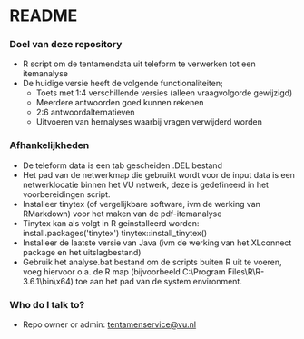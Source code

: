 # README #

### Doel van deze repository ###

* R script om de tentamendata uit teleform te verwerken tot een itemanalyse
* De huidige versie heeft de volgende functionaliteiten;
	* Toets met 1:4 verschillende versies (alleen vraagvolgorde gewijzigd)
	* Meerdere antwoorden goed kunnen rekenen
	* 2:6 antwoordalternatieven
	* Uitvoeren van hernalyses waarbij vragen verwijderd worden

### Afhankelijkheden ###

* De teleform data is een tab gescheiden .DEL bestand 
* Het pad van de netwerkmap die gebruikt wordt voor de input data is een netwerklocatie binnen het VU netwerk, 
deze is gedefineerd in het voorbereidingen script.
* Installeer tinytex (of vergelijkbare software, ivm de werking van RMarkdown) voor het maken van de pdf-itemanalyse
* Tinytex kan als volgt in R geinstalleerd worden: 
install.packages('tinytex')
tinytex::install_tinytex()
* Installeer de laatste versie van Java (ivm de werking van het XLconnect package en het uitslagbestand)
* Gebruik het analyse.bat bestand om de scripts buiten R uit te voeren, voeg
hiervoor o.a. de R map (bijvoorbeeld C:\Program Files\R\R-3.6.1\bin\x64) toe aan het pad van de system environment.

### Who do I talk to? ###

* Repo owner or admin: tentamenservice@vu.nl
